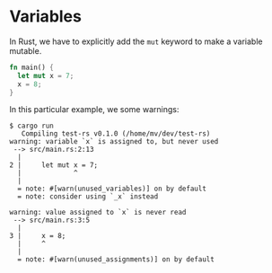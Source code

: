 # Variables

In Rust, we have to explicitly add the `mut` keyword to make a variable
mutable.

```rust
fn main() {
  let mut x = 7;
  x = 8;
}
```

In this particular example, we some warnings:

```plaintext
$ cargo run
   Compiling test-rs v0.1.0 (/home/mv/dev/test-rs)
warning: variable `x` is assigned to, but never used
 --> src/main.rs:2:13
  |
2 |     let mut x = 7;
  |             ^
  |
  = note: #[warn(unused_variables)] on by default
  = note: consider using `_x` instead

warning: value assigned to `x` is never read
 --> src/main.rs:3:5
  |
3 |     x = 8;
  |     ^
  |
  = note: #[warn(unused_assignments)] on by default
```
